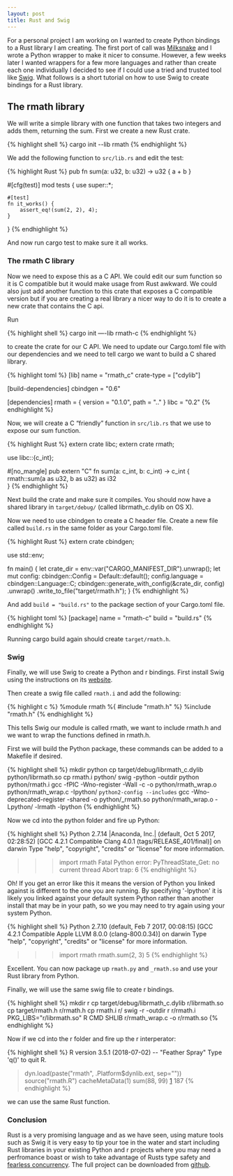 ```yaml
---
layout: post
title: Rust and Swig
---
```


For a personal project I am working on I wanted to create Python bindings to a Rust library I am creating. The first port of call was [Milksnake][1] and I wrote a Python wrapper to make it nicer to consume. However, a few weeks later I wanted wrappers for a few more languages and rather than create each one individually I decided to see if I could use a tried and trusted tool like [Swig][2]. What follows is a short tutorial on how to use Swig to create bindings for a Rust library.

## The rmath library

We will write a simple library with one function that takes two integers and adds them, returning the sum. First we create a new Rust crate.

{% highlight shell %}
cargo init --lib rmath
{% endhighlight %}

We add the following function to `src/lib.rs` and edit the test:

{% highlight Rust %}
pub fn sum(a: u32, b: u32) -> u32 {
  a + b
}

#[cfg(test)]
mod tests {
    use super::*;
    
    #[test]
    fn it_works() {
        assert_eq!(sum(2, 2), 4);
    }
}
{% endhighlight %}


And now run cargo test to make sure it all works.

### The rmath C library

Now we need to expose this as a C API. We could edit our sum function so it is C compatible but it would make usage from Rust awkward. We could also just add another function to this crate that exposes a C compatible version but if you are creating a real library a nicer way to do it is to create a new crate that contains the C api.

Run

{% highlight shell %}
cargo init —-lib rmath-c
{% endhighlight %}

to create the crate for our C API. We need to update our Cargo.toml file with our dependencies and we need to tell cargo we want to build a C shared library.

{% highlight toml %}
[lib]
name = "rmath_c"
crate-type = ["cdylib"]

[build-dependencies]
cbindgen = "0.6"

[dependencies]
rmath = { version = "0.1.0", path = ".." }
libc = "0.2"
{% endhighlight %}

Now, we will create a C “friendly” function in `src/lib.rs` that we use to expose our sum function.

{% highlight Rust %}
extern crate libc;
extern crate rmath;

use libc::{c_int};

#[no_mangle]
pub extern "C" fn sum(a: c_int, b: c_int) -> c_int {
    rmath::sum(a as u32, b as u32) as i32    
}
{% endhighlight %}

Next build the crate and make sure it compiles. You should now have a shared library in `target/debug/` (called librmath_c.dylib on OS X).

Now we need to use cbindgen to create a C header file. Create a new file called `build.rs` in the same folder as your Cargo.toml file.

{% highlight Rust %}
extern crate cbindgen;

use std::env;

fn main() {
    let crate_dir = env::var("CARGO_MANIFEST_DIR").unwrap();
    let mut config: cbindgen::Config = Default::default();
    config.language = cbindgen::Language::C;
    cbindgen::generate_with_config(&crate_dir, config)
      .unwrap()
      .write_to_file("target/rmath.h");
}
{% endhighlight %}

And add `build = "build.rs"` to the package section of your Cargo.toml file.

{% highlight toml %}
[package]
name = "rmath-c"
build = "build.rs"
{% endhighlight %}

Running cargo build again should create `target/rmath.h`.

### Swig

Finally, we will use Swig to create a Python and r bindings. First install Swig using the instructions on its [website][2].

Then create a swig file called `rmath.i` and add the following:

{% highlight c %}
%module rmath
%{
#include "rmath.h"
%}
%include "rmath.h"
{% endhighlight %}

This tells Swig our module is called rmath, we want to include rmath.h and we want to wrap the functions defined in rmath.h. 

First we will build the Python package, these commands can be added to a Makefile if desired.

{% highlight shell %}
mkdir python
cp target/debug/librmath_c.dylib python/librmath.so
cp rmath.i python/
swig -python -outdir python python/rmath.i
gcc -fPIC -Wno-register -Wall -c -o python/rmath_wrap.o python/rmath_wrap.c -Ipython/ `python2-config --includes`
gcc -Wno-deprecated-register -shared -o python/_rmath.so python/rmath_wrap.o -Lpython/ -lrmath -lpython
{% endhighlight %}

Now we cd into the python folder and fire up Python:

{% highlight shell %}
Python 2.7.14 |Anaconda, Inc.| (default, Oct 5 2017, 02:28:52)
[GCC 4.2.1 Compatible Clang 4.0.1 (tags/RELEASE_401/final)] on darwin
Type "help", "copyright", "credits" or "license" for more information.
>>> import rmath
Fatal Python error: PyThreadState_Get: no current thread
Abort trap: 6
{% endhighlight %}

Oh! If you get an error like this it means the version of Python you linked against is different to the one you are running. By specifying '-lpython' it is likely you linked against your default system Python rather than another install that may be in your path, so we you may need to try again using your system Python.

{% highlight shell %}
Python 2.7.10 (default, Feb 7 2017, 00:08:15)
[GCC 4.2.1 Compatible Apple LLVM 8.0.0 (clang-800.0.34)] on darwin
Type "help", "copyright", "credits" or "license" for more information.
>>> import rmath
>>> rmath.sum(2, 3)
5
{% endhighlight %}

Excellent. You can now package up `rmath.py` and `_rmath.so` and use your Rust library from Python.

Finally, we will use the same swig file to create r bindings.

{% highlight shell %}
mkdir r
cp target/debug/librmath_c.dylib r/librmath.so
cp target/rmath.h r/rmath.h
cp rmath.i r/
swig -r -outdir r r/rmath.i	
PKG_LIBS="r/librmath.so" R CMD SHLIB r/rmath_wrap.c -o r/rmath.so
{% endhighlight %}

Now if we cd into the r folder and fire up the r interperator:

{% highlight shell %}
R version 3.5.1 (2018-07-02) -- "Feather Spray"
Type 'q()' to quit R.

> dyn.load(paste("rmath", .Platform$dynlib.ext, sep=""))
> source("rmath.R")
> cacheMetaData(1)
> sum(88, 99)
[1] 187
{% endhighlight %}

we can use the same Rust function.

### Conclusion

Rust is a very promising language and as we have seen, using mature tools such as Swig it is very easy to tip your toe in the water and start including Rust libraries in your existing Python and r projects where you may need a perfromance boast or wish to take advantage of Rusts type safety and [fearless concurrency][3]. The full project can be downloaded from [github][4].

[1]: https://github.com/getsentry/milksnake "Milksnake"
[2]: http://swig.org/ "SWIG"
[3]: https://blog.Rust-lang.org/2015/04/10/Fearless-Concurrency.html "Fearless Concurrency"
[4]: https://github.com/prio/rmath "rmath github repo"